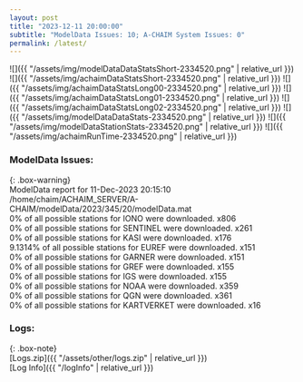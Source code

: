 ```yaml
---
layout: post
title: "2023-12-11 20:00:00"
subtitle: "ModelData Issues: 10; A-CHAIM System Issues: 0"
permalink: /latest/
---
```


![]({{ "/assets/img/modelDataDataStatsShort-2334520.png" | relative_url }})
![]({{ "/assets/img/achaimDataStatsShort-2334520.png" | relative_url }})
![]({{ "/assets/img/achaimDataStatsLong00-2334520.png" | relative_url }})
![]({{ "/assets/img/achaimDataStatsLong01-2334520.png" | relative_url }})
![]({{ "/assets/img/achaimDataStatsLong02-2334520.png" | relative_url }})
![]({{ "/assets/img/modelDataDataStats-2334520.png" | relative_url }})
![]({{ "/assets/img/modelDataStationStats-2334520.png" | relative_url }})
![]({{ "/assets/img/achaimRunTime-2334520.png" | relative_url }})


### ModelData Issues:  
  
{: .box-warning}  
 ModelData report for 11-Dec-2023 20:15:10   
 /home/chaim/ACHAIM_SERVER/A-CHAIM/modelData/2023/345/20/modelData.mat   
 0% of all possible stations for IONO were downloaded. x806   
 0% of all possible stations for SENTINEL were downloaded. x261   
 0% of all possible stations for KASI were downloaded. x176   
 9.1314% of all possible stations for EUREF were downloaded. x151   
 0% of all possible stations for GARNER were downloaded. x151   
 0% of all possible stations for GREF were downloaded. x155   
 0% of all possible stations for IGS were downloaded. x155   
 0% of all possible stations for NOAA were downloaded. x359   
 0% of all possible stations for QGN were downloaded. x361   
 0% of all possible stations for KARTVERKET were downloaded. x16   
  


### Logs:  
  
{: .box-note}  
[Logs.zip]({{ "/assets/other/logs.zip" | relative_url }})  
[Log Info]({{ "/logInfo" | relative_url }})  
